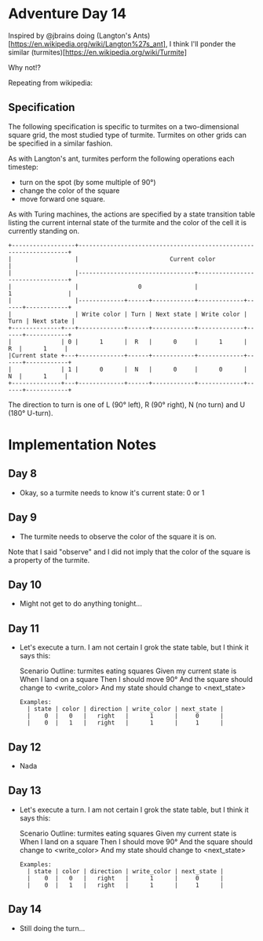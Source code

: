 # Adventure Day 14

Inspired by @jbrains doing (Langton's Ants)[https://en.wikipedia.org/wiki/Langton%27s_ant], I think I'll ponder the similar
(turmites)[https://en.wikipedia.org/wiki/Turmite]

Why not!?

Repeating from wikipedia:

## Specification

The following specification is specific to turmites on a two-dimensional square grid, the most studied type of turmite. Turmites on other grids can be specified in a similar fashion.

As with Langton's ant, turmites perform the following operations each timestep:

- turn on the spot (by some multiple of 90°)
- change the color of the square
- move forward one square.

As with Turing machines, the actions are specified by a state transition table listing the current internal
state of the turmite and the color of the cell it is currently standing on.

    +------------------+-------------------------------------------------------------------+
    |                  |                          Current color                            |
    |                  |---------------------------------+---------------------------------+
    |                  |                 0               |                1                |
    |                  |-------------+------+------------+-------------+------+------------+
    |                  | Write color | Turn | Next state | Write color | Turn | Next state |
    +--------------+---+-------------+------+------------+-------------+------+------------+
    |              | 0 |      1      |  R   |      0     |      1      |   R  |      1     |
    |Current state +---+-------------+------+------------+-------------+------+------------+
    |              | 1 |      0      |  N   |      0     |      0      |   N  |      1     |
    +--------------+---+-------------+------+------------+-------------+------+------------+

The direction to turn is one of L (90° left), R (90° right), N (no turn) and U (180° U-turn).

# Implementation Notes

## Day 8

* Okay, so a turmite needs to know it's current state: 0 or 1

## Day 9

* The turmite needs to observe the color of the square it is on.

Note that I said "observe" and I did not imply that the color of the square is a property of the turmite.

## Day 10

* Might not get to do anything tonight...

## Day 11

* Let's execute a turn. I am not certain I grok the state table, but I think it says this:


    Scenario Outline: turmites eating squares
      Given my current state is <state>
      When I land on a <color> square
      Then I should move 90° <direction>
      And the square should change to <write_color>
      And my state should change to <next_state>

      Examples:
        | state | color | direction | write_color | next_state |
        |    0  |   0   |   right   |      1      |     0      |
        |    0  |   1   |   right   |      1      |     1      |

## Day 12

* Nada

## Day 13

* Let's execute a turn. I am not certain I grok the state table, but I think it says this:

    Scenario Outline: turmites eating squares
      Given my current state is <state>
      When I land on a <color> square
      Then I should move 90° <direction>
      And the square should change to <write_color>
      And my state should change to <next_state>

      Examples:
        | state | color | direction | write_color | next_state |
        |    0  |   0   |   right   |      1      |     0      |
        |    0  |   1   |   right   |      1      |     1      |

## Day 14

* Still doing the turn...